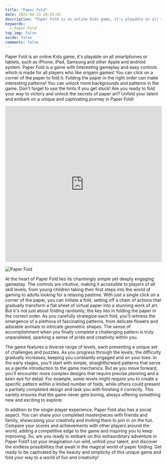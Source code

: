 ```yaml
---
title: "Paper Fold"
date: 2025-04-23 20:55:03
description: "Paper Fold is an online Kids game, it's playable on all smartphones or tablets, such as iPhone, iPad, Samsung and other Apple and android system. Paper Fold is a game with Interesting gameplay and easy controls which is made for all players who like origami games! You can click on a corner of the paper to fold it. Folding the paper in the right order can make interesting patterns! You can unlock more backgrounds and patterns in the game. Don't forget to use the hints if you get stuck! Are you ready to fold your way to victory and unlock the secrets of paper art? Unfold your talent and embark on a unique and captivating journey in Paper Fold!"
keywords:
  - Paper Fold
top_img: false
aside: false
comments: false
---
```


<!-- game_index_1 -->
<ins class="adsbygoogle" style="display:block" data-ad-client="ca-pub-5417273853283747" data-ad-slot="9433732345" data-ad-format="auto" data-full-width-responsive="true"></ins><script>(adsbygoogle = window.adsbygoogle || []).push({});</script>

Paper Fold is an online Kids game, it's playable on all smartphones or tablets, such as iPhone, iPad, Samsung and other Apple and android system. Paper Fold is a game with Interesting gameplay and easy controls which is made for all players who like origami games! You can click on a corner of the paper to fold it. Folding the paper in the right order can make interesting patterns! You can unlock more backgrounds and patterns in the game. Don't forget to use the hints if you get stuck! Are you ready to fold your way to victory and unlock the secrets of paper art? Unfold your talent and embark on a unique and captivating journey in Paper Fold!

<iframe style="width:100%;height:500px" src="https://www.datinginfo.top/game/index.html?gameFileName=PaperFold/" frameborder="0" scrolling="no" allowfullscreen="allowfullscreen"></iframe>

<!-- game_index_2 -->
<ins class="adsbygoogle" style="display:block" data-ad-client="ca-pub-5417273853283747" data-ad-slot="5993999021" data-ad-format="auto" data-full-width-responsive="true" with="100%"></ins><script>(adsbygoogle = window.adsbygoogle || []).push({});</script>

![Paper Fold](https://cdn.jsdelivr.net/gh/youngjuning/images@main/1745493018604.png)

At the heart of Paper Fold lies its charmingly simple yet deeply engaging gameplay. The controls are intuitive, making it accessible to players of all skill levels, from young children taking their first steps into the world of gaming to adults looking for a relaxing pastime. With just a single click on a corner of the paper, you can initiate a fold, setting off a chain of actions that gradually transform a flat sheet of virtual paper into a stunning work of art. But it's not just about folding randomly; the key lies in folding the paper in the correct order. As you carefully strategize each fold, you'll witness the emergence of a plethora of fascinating patterns, from delicate flowers and adorable animals to intricate geometric shapes. The sense of accomplishment when you finally complete a challenging pattern is truly unparalleled, sparking a sense of pride and creativity within you.​

<!-- game_index_3 -->
<ins class="adsbygoogle" style="display:block" data-ad-client="ca-pub-5417273853283747" data-ad-slot="3367835688" data-ad-format="auto" data-full-width-responsive="true"></ins><script>(adsbygoogle = window.adsbygoogle || []).push({});</script>

The game features a diverse range of levels, each presenting a unique set of challenges and puzzles. As you progress through the levels, the difficulty gradually increases, keeping you constantly engaged and on your toes. In the early stages, you'll start with simple, straightforward patterns that serve as a gentle introduction to the game mechanics. But as you move forward, you'll encounter more complex designs that require precise planning and a keen eye for detail. For example, some levels might require you to create a specific pattern within a limited number of folds, while others could present a partially completed design and task you with finishing it correctly. This variety ensures that the game never gets boring, always offering something new and exciting to explore.​


In addition to the single-player experience, Paper Fold also has a social aspect. You can share your completed masterpieces with friends and family, showcasing your creativity and inviting them to join in on the fun. Compare your scores and achievements with other players around the world, adding a competitive edge to the game and inspiring you to keep improving.​
So, are you ready to embark on this extraordinary adventure in Paper Fold? Let your imagination run wild, unfold your talent, and discover the endless possibilities that await in the magical world of paper folding. Get ready to be captivated by the beauty and simplicity of this unique game and fold your way to a world of fun and creativity!​
